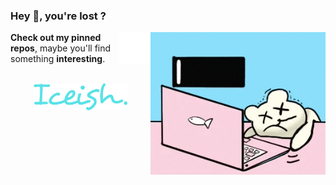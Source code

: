 ### Hey 👋, you're lost ?

<img align="right" alt="GIF" src="./assets/gif.gif" width="280px"/>
<img align="right" alt="desyrel nah" src="./assets/spacer.png" width="50px"/>

**Check out my pinned repos**, maybe you'll find something **interesting**.

<br/>

<div align="center">
    <img alt="desyrel iceish" src="./assets/iceish.png" width="150px"/>
</div>

